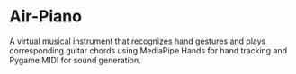 # Air-Piano
A virtual musical instrument that recognizes hand gestures and plays corresponding guitar chords using MediaPipe Hands for hand tracking and Pygame MIDI for sound generation.
